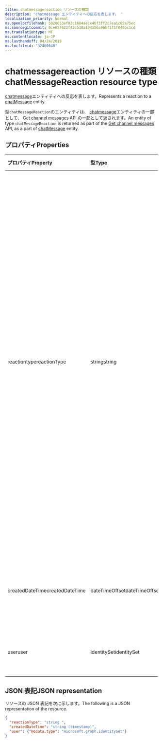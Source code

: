 ```yaml
---
title: chatmessagereaction リソースの種類
description: 'chatmessage エンティティへの反応を表します。 '
localization_priority: Normal
ms.openlocfilehash: 5020653ef02c1604aece46f3ff2c7ea1c82a75ec
ms.sourcegitcommit: 0ce657622f42c510a104156a96bf1f1f040bc1cd
ms.translationtype: MT
ms.contentlocale: ja-JP
ms.lasthandoff: 04/24/2019
ms.locfileid: "32460640"
---
```

# <a name="chatmessagereaction-resource-type"></a><span data-ttu-id="15cb3-103">chatmessagereaction リソースの種類</span><span class="sxs-lookup"><span data-stu-id="15cb3-103">chatMessageReaction resource type</span></span>

<span data-ttu-id="15cb3-104">[chatmessage](chatmessage.md)エンティティへの反応を表します。</span><span class="sxs-lookup"><span data-stu-id="15cb3-104">Represents a reaction to a [chatMessage](chatmessage.md) entity.</span></span> 

<span data-ttu-id="15cb3-105">型`chatMessageReaction`のエンティティは、 [chatmessage](chatmessage.md)エンティティの一部として、 [Get channel messages](../api/channel-get-message.md) API の一部として返されます。</span><span class="sxs-lookup"><span data-stu-id="15cb3-105">An entity of type `chatMessageReaction` is returned as part of the [Get channel messages](../api/channel-get-message.md) API, as a part of [chatMessage](chatmessage.md) entity.</span></span>

## <a name="properties"></a><span data-ttu-id="15cb3-106">プロパティ</span><span class="sxs-lookup"><span data-stu-id="15cb3-106">Properties</span></span>
| <span data-ttu-id="15cb3-107">プロパティ</span><span class="sxs-lookup"><span data-stu-id="15cb3-107">Property</span></span>     | <span data-ttu-id="15cb3-108">型</span><span class="sxs-lookup"><span data-stu-id="15cb3-108">Type</span></span>   |<span data-ttu-id="15cb3-109">説明</span><span class="sxs-lookup"><span data-stu-id="15cb3-109">Description</span></span>|
|:---------------|:--------|:----------|
|<span data-ttu-id="15cb3-110">reactiontype</span><span class="sxs-lookup"><span data-stu-id="15cb3-110">reactionType</span></span>|<span data-ttu-id="15cb3-111">string</span><span class="sxs-lookup"><span data-stu-id="15cb3-111">string</span></span>| <span data-ttu-id="15cb3-112">反応の種類。</span><span class="sxs-lookup"><span data-stu-id="15cb3-112">The type of reaction.</span></span> <span data-ttu-id="15cb3-113">計画される値は次のとおりです。</span><span class="sxs-lookup"><span data-stu-id="15cb3-113">Planned values include:</span></span> <br><ul><li><span data-ttu-id="15cb3-114">like-メッセージと同じですが、この場合、コンテンツは空白になります。</span><span class="sxs-lookup"><span data-stu-id="15cb3-114">Like - Like a message, content is blank in this case.</span></span></li><li><span data-ttu-id="15cb3-115">絵文字と絵文字の反応。</span><span class="sxs-lookup"><span data-stu-id="15cb3-115">Emoji - Emoji reaction.</span></span> <span data-ttu-id="15cb3-116">コンテンツは絵文字の unicode 値に設定されています。</span><span class="sxs-lookup"><span data-stu-id="15cb3-116">Content is set to unicode value of the emoji.</span></span></li><li><span data-ttu-id="15cb3-117">label-コンテンツはラベル内の文字列に設定されます。</span><span class="sxs-lookup"><span data-stu-id="15cb3-117">Label - Content is set to the string in the label.</span></span></li></ul>|
|<span data-ttu-id="15cb3-118">createdDateTime</span><span class="sxs-lookup"><span data-stu-id="15cb3-118">createdDateTime</span></span>|<span data-ttu-id="15cb3-119">dateTimeOffset</span><span class="sxs-lookup"><span data-stu-id="15cb3-119">dateTimeOffset</span></span>|<span data-ttu-id="15cb3-120">ISO-8601 形式のルートメッセージの UTC タイムスタンプ。</span><span class="sxs-lookup"><span data-stu-id="15cb3-120">UTC timestamp of the root message in ISO-8601 format.</span></span>|
|<span data-ttu-id="15cb3-121">user</span><span class="sxs-lookup"><span data-stu-id="15cb3-121">user</span></span>|<span data-ttu-id="15cb3-122">identitySet</span><span class="sxs-lookup"><span data-stu-id="15cb3-122">identitySet</span></span>|<span data-ttu-id="15cb3-123">メッセージに reacted したユーザー。</span><span class="sxs-lookup"><span data-stu-id="15cb3-123">The user who reacted to the message.</span></span>|

## <a name="json-representation"></a><span data-ttu-id="15cb3-124">JSON 表記</span><span class="sxs-lookup"><span data-stu-id="15cb3-124">JSON representation</span></span>

<span data-ttu-id="15cb3-125">リソースの JSON 表記を次に示します。</span><span class="sxs-lookup"><span data-stu-id="15cb3-125">The following is a JSON representation of the resource.</span></span>

<!-- {
  "blockType": "resource",
  "optionalProperties": [
    "content"
  ],
  "baseType": "microsoft.graph.entity",
  "@odata.type": "microsoft.graph.chatMessageReaction"
}-->

```json
{
  "reactionType": "string ",
  "createdDateTime": "string (timestamp)",
  "user": {"@odata.type": "microsoft.graph.identitySet"}
}

```

<!-- uuid: 8fcb5dbc-d5aa-4681-8e31-b001d5168d79
2015-10-25 14:57:30 UTC -->
<!-- {
  "type": "#page.annotation",
  "description": "chat message reaction resource",
  "keywords": "",
  "section": "documentation",
  "tocPath": ""
}-->
